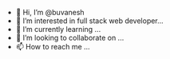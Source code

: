 - 👋 Hi, I’m @buvanesh
- 👀 I’m interested in  full stack web developer...
- 🌱 I’m currently learning  ...
- 💞️ I’m looking to collaborate on ...
- 📫 How to reach me ...

<!---
buvanesh040501/buvanesh040501 is a ✨ special ✨ repository because its `README.md` (this file) appears on your GitHub profile.
You can click the Preview link to take a look at your changes.
--->
